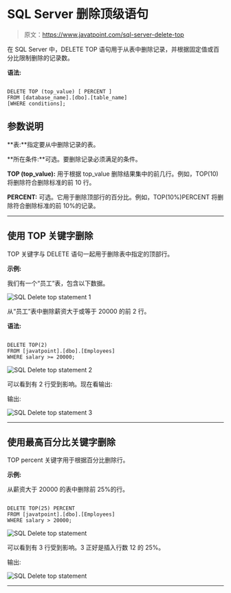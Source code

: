 # SQL Server 删除顶级语句

> 原文：<https://www.javatpoint.com/sql-server-delete-top>

在 SQL Server 中，DELETE TOP 语句用于从表中删除记录，并根据固定值或百分比限制删除的记录数。

**语法:**

```

DELETE TOP (top_value) [ PERCENT ] 
FROM [database_name].[dbo].[table_name]
[WHERE conditions]; 

```

## 参数说明

**表:**指定要从中删除记录的表。

**所在条件:**可选。要删除记录必须满足的条件。

**TOP (top_value):** 用于根据 top_value 删除结果集中的前几行。例如，TOP(10)将删除符合删除标准的前 10 行。

**PERCENT:** 可选。它用于删除顶部行的百分比。例如，TOP(10%)PERCENT 将删除符合删除标准的前 10%的记录。

* * *

## 使用 TOP 关键字删除

TOP 关键字与 DELETE 语句一起用于删除表中指定的顶部行。

**示例:**

我们有一个“员工”表，包含以下数据。

![SQL Delete top statement 1](img/6f55a4b690651d90a109f4a5fdb28eb3.png)

从“员工”表中删除薪资大于或等于 20000 的前 2 行。

**语法:**

```

DELETE TOP(2)
FROM [javatpoint].[dbo].[Employees]
WHERE salary >= 20000;

```

![SQL Delete top statement 2](img/1a7329f41a5fb96de2f641e4de66696c.png)

可以看到有 2 行受到影响。现在看输出:

输出:

![SQL Delete top statement 3](img/dc1105e2965c57e467a09dd37dabeb78.png)

* * *

## 使用最高百分比关键字删除

TOP percent 关键字用于根据百分比删除行。

**示例:**

从薪资大于 20000 的表中删除前 25%的行。

```

DELETE TOP(25) PERCENT
FROM [javatpoint].[dbo].[Employees]
WHERE salary > 20000; 

```

![SQL Delete top statement](img/6efdf54c469b9554fa78ab3797e0bea2.png)

可以看到有 3 行受到影响。3 正好是插入行数 12 的 25%。

输出:

![SQL Delete top statement ](img/f06eaea6005382592897fc67a4336690.png)

* * *